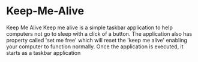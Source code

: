 # Keep-Me-Alive
Keep Me Alive  Keep me alive is a simple taskbar application to help computers not go to sleep with a click of a button.  The application also has property called 'set me free' which will reset the 'keep me alive' enabling your computer to function normally.  Once the application is executed, it starts as a taskbar application
